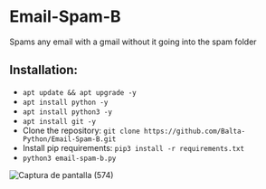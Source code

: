 # Email-Spam-B
Spams any email with a gmail without it going into the spam folder

## Installation:
- `apt update && apt upgrade -y`
- `apt install python -y`
- `apt install python3 -y`
- `apt install git -y`
- Clone the repository: `git clone https://github.com/Balta-Python/Email-Spam-B.git`
- Install pip requirements: `pip3 install -r requirements.txt`
- `python3 email-spam-b.py`


![Captura de pantalla (574)](https://user-images.githubusercontent.com/79738875/111393674-6f823800-8676-11eb-9b29-d8f554105d06.png)
